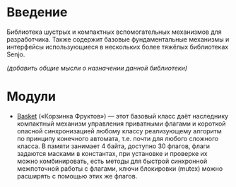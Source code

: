 # Введение

Библиотека шустрых и компактных вспомогательных механизмов для разработчика. Также содержит базовые фундаментальные механизмы и интерфейсы использующиеся в нескольких более тяжёлых библиотеках Senjo.

_(добавить общие мысли о назначении данной библиотеки)_

# Модули

- [Basket](basket.md) («Корзинка Фруктов») — этот базовый класс даёт наследнику компактный механизм управления приватными флагами и короткой опасной синхронизацией любому классу реализующему алгоритм по принципу конечного автомата, т.е. почти для любого сложного класса. В памяти занимает 4 байта, доступно 30 флагов, флаги задаются масками в константах, при установке и проверке их можно комбинировать, есть методы для быстрой синхронной межпоточной работы с флагами, ключи блокировки (mutex) можно расширять с помощью этих же флагов.
